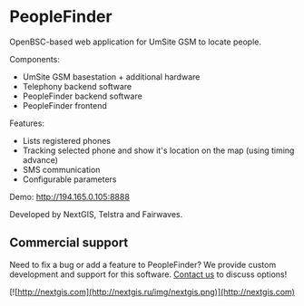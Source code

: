 # PeopleFinder
OpenBSC-based web application for UmSite GSM to locate people.

Components:

* UmSite GSM basestation + additional hardware
* Telephony backend software
* PeopleFinder backend software
* PeopleFinder frontend

Features:

* Lists registered phones
* Tracking selected phone and show it's location on the map (using timing advance)
* SMS communication
* Configurable parameters

Demo: http://194.165.0.105:8888

Developed by NextGIS, Telstra and Fairwaves.

Commercial support
----------
Need to fix a bug or add a feature to PeopleFinder? We provide custom development and support for this software. [Contact us](http://nextgis.ru/en/contact/) to discuss options!

[![http://nextgis.com](http://nextgis.ru/img/nextgis.png)](http://nextgis.com)
